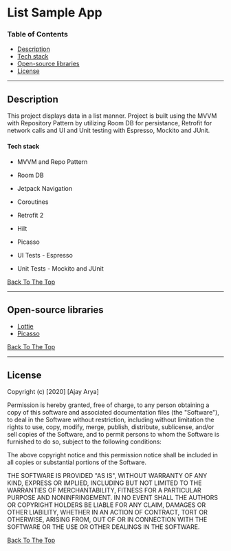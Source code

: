 # List Sample App

### Table of Contents

- [Description](#description)
- [Tech stack](#tech-stack)
- [Open-source libraries](#references)
- [License](#license)

---

## Description

This project displays data in a list manner.
Project is built using the MVVM with Repository Pattern by utilizing Room DB for persistance,
Retrofit for network calls and UI and Unit testing with Espresso, Mockito and JUnit.

#### Tech stack

- MVVM and Repo Pattern
- Room DB
- Jetpack Navigation
- Coroutines
- Retrofit 2
- Hilt
- Picasso

- UI Tests - Espresso
- Unit Tests - Mockito and JUnit

[Back To The Top](#read-me-template)

---

## Open-source libraries
- [Lottie](https://github.com/airbnb/lottie-android#readme)
- [Picasso](https://github.com/square/picasso#readme)

[Back To The Top](#read-me-template)

---

## License

Copyright (c) [2020] [Ajay Arya]

Permission is hereby granted, free of charge, to any person obtaining a copy
of this software and associated documentation files (the "Software"), to deal
in the Software without restriction, including without limitation the rights
to use, copy, modify, merge, publish, distribute, sublicense, and/or sell
copies of the Software, and to permit persons to whom the Software is
furnished to do so, subject to the following conditions:

The above copyright notice and this permission notice shall be included in all
copies or substantial portions of the Software.

THE SOFTWARE IS PROVIDED "AS IS", WITHOUT WARRANTY OF ANY KIND, EXPRESS OR
IMPLIED, INCLUDING BUT NOT LIMITED TO THE WARRANTIES OF MERCHANTABILITY,
FITNESS FOR A PARTICULAR PURPOSE AND NONINFRINGEMENT. IN NO EVENT SHALL THE
AUTHORS OR COPYRIGHT HOLDERS BE LIABLE FOR ANY CLAIM, DAMAGES OR OTHER
LIABILITY, WHETHER IN AN ACTION OF CONTRACT, TORT OR OTHERWISE, ARISING FROM,
OUT OF OR IN CONNECTION WITH THE SOFTWARE OR THE USE OR OTHER DEALINGS IN THE
SOFTWARE.

[Back To The Top](#read-me-template)